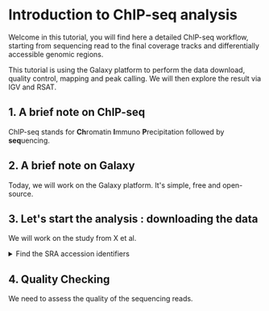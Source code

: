 # Introduction to ChIP-seq analysis

Welcome in this tutorial, you will find here a detailed ChIP-seq workflow, starting from sequencing read to the final coverage tracks and differentially accessible genomic regions.

This tutorial is using the Galaxy platform to perform the data download, quality control, mapping and peak calling. We will then explore the result via IGV and RSAT.

## 1. A brief note on ChIP-seq

ChIP-seq stands for **Ch**romatin **I**mmuno **P**recipitation followed by **seq**uencing.

## 2. A brief note on Galaxy

Today, we will work on the Galaxy platform. It's simple, free and open-source.

## 3. Let's start the analysis : downloading the data

We will work on the study from X et al.

<details>
  <summary>Find the SRA accession identifiers</summary>
  You are looking for a code starting with `GSE`. You usually find it in the *Data accessibility* section of an article.
  </details>


## 4. Quality Checking

We need to assess the quality of the sequencing reads.
